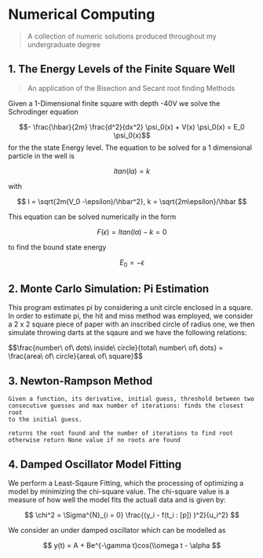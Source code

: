 # Numerical Computing
> A collection of numeric solutions produced throughout my undergraduate degree


## 1. The Energy Levels of the Finite Square Well
> An application of the Bisection and Secant root finding Methods

Given a 1-Dimensional finite square with depth -40V we solve the Schrodinger equation 

$$- \frac{\hbar}{2m} \frac{d^2}{dx^2} \psi_0(x) + V(x) \psi_0(x) = E_0 \psi_0(x)$$
for the the state Energy level. The equation to be solved for a 1 dimensional particle in the well is 

$$ ltan(la) = k   $$

with

$$ l = \sqrt{2m(V_0 -\epsilon)/\hbar^2}, k = \sqrt{2m\epsilon}/\hbar  $$

This equation can be solved numerically in the form 

$$ F(\epsilon) = ltan(la) - k = 0  $$

to find the bound state energy 

$$ E_0 = -\epsilon $$

## 2. Monte Carlo Simulation: Pi Estimation

This program estimates pi by considering a unit circle enclosed in a square.
In order to estimate pi, the hit and miss method was employed, we consider
a 2 x 2 square piece of paper with an inscribed circle of radius one, we then simulate throwing
darts at the sqaure and we have the following relations:
    
 $$\frac{number\ of\ dots\ inside\ circle}{total\ number\ of\ dots\} = \frac{area\ of\ circle}{area\ of\ square}$$
 
 ## 3. Newton-Rampson Method
 
    Given a function, its derivative, initial guess, threshold between two
    consecutive guesses and max number of iterations: finds the closest root
    to the initial guess.
    
    returns the root found and the number of iterations to find root
    otherwise return None value if no roots are found
    
 ## 4. Damped Oscillator Model Fitting
 We perform a Least-Sqaure Fitting, which the processing of optimizing a model by minimizing the chi-square value. The chi-square value is a measure of how well the model fits the actuall data and is given by:
 
 $$ \chi^2 = \Sigma^{N}_{i = 0}  \frac{(y_i - f(t_i : [p]) )^2}{u_i^2} $$
 
 We consider an under damped oscillator which can be modelled as
 
 $$ y(t) = A + Be^{-\gamma t}cos(\\omega t - \alpha  $$

